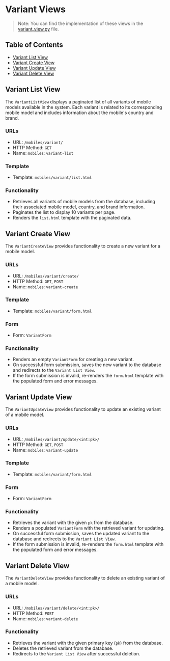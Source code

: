 # Variant Views

> Note: You can find the implementation of these views in the [variant_view.py](../../../src/mobiles/views/variant_view.py) file.

## Table of Contents

+ [Variant List View](#variant-list-view)
+ [Variant Create View](#variant-create-view)
+ [Variant Update View](#variant-update-view)
+ [Variant Delete View](#variant-delete-view)

## Variant List View

The `VariantListView` displays a paginated list of all variants of mobile models available in the system. Each variant
is related to its corresponding mobile model and includes information about the mobile's country and brand.

### URLs

- URL: `/mobiles/variant/`
- HTTP Method: `GET`
- Name: `mobiles:variant-list`

### Template

- Template: `mobiles/variant/list.html`

### Functionality

- Retrieves all variants of mobile models from the database, including their associated mobile model, country, and brand
  information.
- Paginates the list to display 10 variants per page.
- Renders the `list.html` template with the paginated data.

## Variant Create View

The `VariantCreateView` provides functionality to create a new variant for a mobile model.

### URLs

- URL: `/mobiles/variant/create/`
- HTTP Method: `GET`, `POST`
- Name: `mobiles:variant-create`

### Template

- Template: `mobiles/variant/form.html`

### Form

- Form: `VariantForm`

### Functionality

- Renders an empty `VariantForm` for creating a new variant.
- On successful form submission, saves the new variant to the database and redirects to the `Variant List View`.
- If the form submission is invalid, re-renders the `form.html` template with the populated form and error messages.

## Variant Update View

The `VariantUpdateView` provides functionality to update an existing variant of a mobile model.

### URLs

- URL: `/mobiles/variant/update/<int:pk>/`
- HTTP Method: `GET`, `POST`
- Name: `mobiles:variant-update`

### Template

- Template: `mobiles/variant/form.html`

### Form

- Form: `VariantForm`

### Functionality

- Retrieves the variant with the given `pk` from the database.
- Renders a populated `VariantForm` with the retrieved variant for updating.
- On successful form submission, saves the updated variant to the database and redirects to the `Variant List View`.
- If the form submission is invalid, re-renders the `form.html` template with the populated form and error messages.

## Variant Delete View

The `VariantDeleteView` provides functionality to delete an existing variant of a mobile model.

### URLs

- URL: `/mobiles/variant/delete/<int:pk>/`
- HTTP Method: `POST`
- Name: `mobiles:variant-delete`

### Functionality

- Retrieves the variant with the given primary key (`pk`) from the database.
- Deletes the retrieved variant from the database.
- Redirects to the `Variant List View` after successful deletion.
